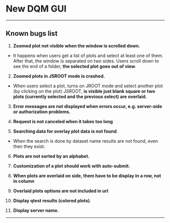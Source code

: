 # New DQM GUI

---

## Known bugs list

1. **Zoomed plot not visible when the window is scrolled down.**

- It happens when users get a list of plots and select at least one of them. After that, the window is separated on two sides. Users scroll down to see the end of a folder, **the selected plot goes out of view**.

2. **Zoomed plots in JSROOT mode is crashed.**

- When users select a plot, turns on JROOT mode and select another plot (by clicking on the plot) JSROOT, **is visible just blank square or two plots (currently selected and the previous select) are overlaid.**

3. **Error messages are not displayed when errors occur, e.g. server-side or authorization problems.**

4. **Request is not canceled when it takes too long**

5. **Searching data for overlay plot data is not found**.

- When the search is done by dataset name results are not found, even then they exist.

6. **Plots are not sorted by an alphabet.**

7. **Customization of a plot should work with auto-submit.**

8. **When plots are overlaid on side, them have to be display in a row, not in column**

9. **Overlaid plots options are not included in url**

10. **Display qtest results (colored plots)**.

11. **Display server name.**

---
